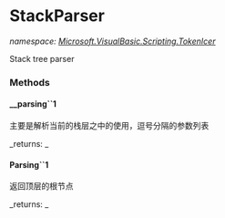 ﻿
# StackParser
_namespace: [Microsoft.VisualBasic.Scripting.TokenIcer](N-Microsoft.VisualBasic.Scripting.TokenIcer.md)_

Stack tree parser

### Methods

#### __parsing``1
主要是解析当前的栈层之中的使用，逗号分隔的参数列表

_returns: _
#### Parsing``1
返回顶层的根节点

_returns: _



